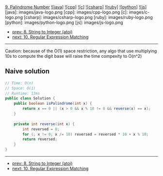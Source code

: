 [9. Palindrome Number](https://leetcode.com/problems/palindrome-number/)
[![java]](https://github.com/leetcode-study-group/leetcode-java-solutions/blob/master/009-palindrome-number.md)
[![cpp]](https://github.com/leetcode-study-group/leetcode-cpp-solutions/blob/master/009-palindrome-number.md)
[![c]](https://github.com/leetcode-study-group/leetcode-c-solutions/blob/master/009-palindrome-number.md)
[![csharp]](https://github.com/leetcode-study-group/leetcode-csharp-solutions/blob/master/009-palindrome-number.md)
[![ruby]](https://github.com/leetcode-study-group/leetcode-ruby-solutions/blob/master/009-palindrome-number.md)
[![python]](https://github.com/leetcode-study-group/leetcode-python-solutions/blob/master/009-palindrome-number.md)
[![js]](https://github.com/leetcode-study-group/leetcode-js-solutions/blob/master/009-palindrome-number.md)
[java]: images/java-logo.png
[cpp]: images/cpp-logo.png
[c]: images/c-logo.png
[csharp]: images/csharp-logo.png
[ruby]: images/ruby-logo.png
[python]: images/python-logo.png
[js]: images/js-logo.png

- [prev: 8. String to Integer (atoi)](008-string-to-integer-atoi.md)
- [next: 10. Regular Expression Matching](010-regular-expression-matching.md)

---
Caution: because of the O(1) space restriction, any algo that use multiplying
10s to compute the digit base will raise the time compexity to O(n^2)

## Naive solution
```java
// Time: O(n)
// Space: O(1)
// Runtime: 13ms
public class Solution {
    public boolean isPalindrome(int x) {
        return x == 0 || (x > 0 && x % 10 != 0 && reverse(x) == x);
    }
    
    private int reverse(int x) {
        int reversed = 0;
        for (; x != 0; x /= 10) reversed = reversed * 10 + x % 10;
        return reversed;
    }
}
```

---

- [prev: 8. String to Integer (atoi)](008-string-to-integer-atoi.md)
- [next: 10. Regular Expression Matching](010-regular-expression-matching.md)
